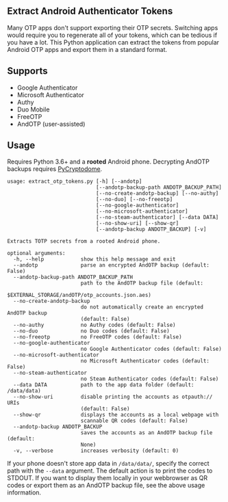 ## Extract Android Authenticator Tokens

Many OTP apps don't support exporting their OTP secrets. Switching apps would require you to regenerate all of your tokens, which can be tedious if you have a lot. This Python application can extract the tokens from popular Android OTP apps and export them in a standard format.

## Supports

 - Google Authenticator
 - Microsoft Authenticator
 - Authy
 - Duo Mobile
 - FreeOTP
 - AndOTP (user-assisted)

## Usage

Requires Python 3.6+ and a **rooted** Android phone. Decrypting AndOTP backups requires [PyCryptodome](https://pycryptodome.readthedocs.io/en/latest/src/installation.html).

    usage: extract_otp_tokens.py [-h] [--andotp]
                                 [--andotp-backup-path ANDOTP_BACKUP_PATH]
                                 [--no-create-andotp-backup] [--no-authy]
                                 [--no-duo] [--no-freeotp]
                                 [--no-google-authenticator]
                                 [--no-microsoft-authenticator]
                                 [--no-steam-authenticator] [--data DATA]
                                 [--no-show-uri] [--show-qr]
                                 [--andotp-backup ANDOTP_BACKUP] [-v]

    Extracts TOTP secrets from a rooted Android phone.

    optional arguments:
      -h, --help            show this help message and exit
      --andotp              parse an encrypted AndOTP backup (default: False)
      --andotp-backup-path ANDOTP_BACKUP_PATH
                            path to the AndOTP backup file (default:
                            $EXTERNAL_STORAGE/andOTP/otp_accounts.json.aes)
      --no-create-andotp-backup
                            do not automatically create an encrypted AndOTP backup
                            (default: False)
      --no-authy            no Authy codes (default: False)
      --no-duo              no Duo codes (default: False)
      --no-freeotp          no FreeOTP codes (default: False)
      --no-google-authenticator
                            no Google Authenticator codes (default: False)
      --no-microsoft-authenticator
                            no Microsoft Authenticator codes (default: False)
      --no-steam-authenticator
                            no Steam Authenticator codes (default: False)
      --data DATA           path to the app data folder (default: /data/data)
      --no-show-uri         disable printing the accounts as otpauth:// URIs
                            (default: False)
      --show-qr             displays the accounts as a local webpage with
                            scannable QR codes (default: False)
      --andotp-backup ANDOTP_BACKUP
                            saves the accounts as an AndOTP backup file (default:
                            None)
      -v, --verbose         increases verbosity (default: 0)

If your phone doesn't store app data in `/data/data/`, specify the correct path with the `--data` argument. The default action is to print the codes to STDOUT. If you want to display them locally in your webbrowser as QR codes or export them as an AndOTP backup file, see the above usage information.
